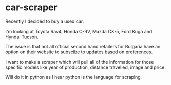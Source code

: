 # car-scraper

Recently I decided to buy a used car.

I'm looking at Toyota Rav4, Honda C-RV, Mazda CX-5, Ford Kuga and Hyndai Tucson.

The issue is that not all official second hand retailers for Bulgaria have an option on their website to subscibe to updates based on preferences.

I want to make a scraper which will pull all of the information for those specific models like year of production, distance travelled, image and price.

Will do it in python as I hear python is the language for scraping. 
